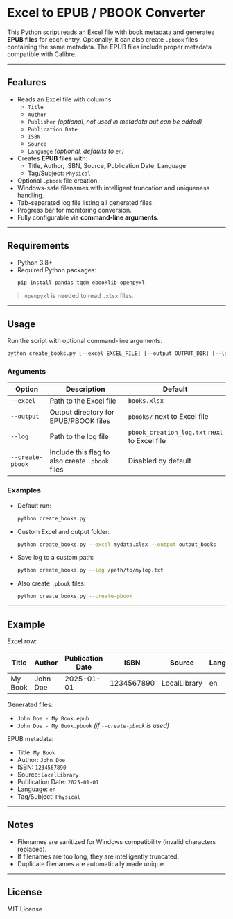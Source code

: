 # Excel to EPUB / PBOOK Converter

This Python script reads an Excel file with book metadata and generates **EPUB files** for each entry. Optionally, it can also create `.pbook` files containing the same metadata. The EPUB files include proper metadata compatible with Calibre.

---

## Features

- Reads an Excel file with columns:
  - `Title`
  - `Author`
  - `Publisher` *(optional, not used in metadata but can be added)*
  - `Publication Date`
  - `ISBN`
  - `Source`
  - `Language` *(optional, defaults to `en`)*
- Creates **EPUB files** with:
  - Title, Author, ISBN, Source, Publication Date, Language
  - Tag/Subject: `Physical`
- Optional `.pbook` file creation.
- Windows-safe filenames with intelligent truncation and uniqueness handling.
- Tab-separated log file listing all generated files.
- Progress bar for monitoring conversion.
- Fully configurable via **command-line arguments**.

---

## Requirements

- Python 3.8+
- Required Python packages:
  ```bash
  pip install pandas tqdm ebooklib openpyxl
  ```

> `openpyxl` is needed to read `.xlsx` files.

---

## Usage

Run the script with optional command-line arguments:

```bash
python create_books.py [--excel EXCEL_FILE] [--output OUTPUT_DIR] [--log LOG_FILE] [--create-pbook]
```

### Arguments

| Option | Description | Default |
|--------|-------------|---------|
| `--excel` | Path to the Excel file | `books.xlsx` |
| `--output` | Output directory for EPUB/PBOOK files | `pbooks/` next to Excel file |
| `--log` | Path to the log file | `pbook_creation_log.txt` next to Excel file |
| `--create-pbook` | Include this flag to also create `.pbook` files | Disabled by default |

### Examples

- Default run:
  ```bash
  python create_books.py
  ```

- Custom Excel and output folder:
  ```bash
  python create_books.py --excel mydata.xlsx --output output_books
  ```

- Save log to a custom path:
  ```bash
  python create_books.py --log /path/to/mylog.txt
  ```

- Also create `.pbook` files:
  ```bash
  python create_books.py --create-pbook
  ```

---

## Example

Excel row:

| Title | Author | Publication Date | ISBN | Source | Language |
|-------|--------|-----------------|------|--------|---------|
| My Book | John Doe | 2025-01-01 | 1234567890 | LocalLibrary | en |

Generated files:

- `John Doe - My Book.epub`
- `John Doe - My Book.pbook` *(if `--create-pbook` is used)*

EPUB metadata:

- Title: `My Book`
- Author: `John Doe`
- ISBN: `1234567890`
- Source: `LocalLibrary`
- Publication Date: `2025-01-01`
- Language: `en`
- Tag/Subject: `Physical`

---

## Notes

- Filenames are sanitized for Windows compatibility (invalid characters replaced).  
- If filenames are too long, they are intelligently truncated.  
- Duplicate filenames are automatically made unique.

---

## License

MIT License
